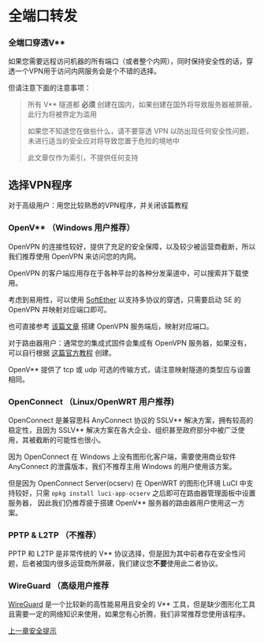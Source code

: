 # 全端口转发

### &#x20;全端口穿透V\*\*

如果您需要远程访问机器的所有端口（或者整个内网），同时保持安全性的话，穿透一个VPN用于访问内网服务会是个不错的选择。

但请注意下面的注意事项：

> 所有 V\*\* 隧道都 **必须** 创建在国内，如果创建在国外将导致服务器被屏蔽，此行为将被界定为滥用
>
> 如果您不知道您在做些什么，请不要穿透 VPN 以防出现任何安全性问题，未进行适当的安全应对将导致您置于危险的境地中
>
> 此文章仅作为索引，不提供任何支持

## 选择VPN程序 <a href="#xuan-ze-vpn-cheng-xu" id="xuan-ze-vpn-cheng-xu"></a>

对于高级用户：用您比较熟悉的VPN程序，并关闭该篇教程

### OpenV\*\* （Windows 用户推荐） <a href="#openvwindows-yong-hu-tui-jian" id="openvwindows-yong-hu-tui-jian"></a>

OpenVPN 的连接性较好，提供了充足的安全保障，以及较少被运营商截断，所以我们推荐使用 OpenVPN 来访问您的内网。

OpenVPN 的客户端应用存在于各种平台的各种分发渠道中，可以搜索并下载使用。

考虑到易用性，可以使用 [SoftEther](https://www.softether.org/) 以支持多协议的穿透，只需要启动 SE 的 OpenVPN 并映射对应端口即可。

也可直接参考 [该篇文章](http://www.zhujian.org/vps/course/210.html) 搭建 OpenVPN 服务端后，映射对应端口。

对于路由器用户：通常您的集成式固件会集成有 OpenVPN 服务器，如果没有，可以自行根据 [这篇官方教程](https://openwrt.org/docs/guide-user/services/vpn/openvpn/server) 创建。

OpenV\*\* 提供了 tcp 或 udp 可选的传输方式，请注意映射隧道的类型应与设置相同。

### OpenConnect （Linux/OpenWRT 用户推荐) <a href="#openconnectlinuxopenwrt-yong-hu-tui-jian" id="openconnectlinuxopenwrt-yong-hu-tui-jian"></a>

OpenConnect 是兼容思科 AnyConnect 协议的 SSLV\*\* 解决方案，拥有较高的稳定性，且因为 SSLV\*\* 解决方案在各大企业、组织甚至政府部分中被广泛使用，其被截断的可能性也很小。

因为 OpenConnect 在 Windows 上没有图形化客户端，需要使用商业软件 AnyConnect 的泄露版本，我们不推荐主用 Windows 的用户使用该方案。

但是因为 OpenConnect Server(ocserv) 在 OpenWRT 的图形化环境 LuCI 中支持较好，只需 `opkg install luci-app-ocserv` 之后即可在路由器管理面板中设置服务器， 因此我们仍推荐疲于搭建 OpenV\*\* 服务器的路由器用户使用这一方案。

### PPTP & L2TP （不推荐） <a href="#pptpampl2tp-bu-tui-jian" id="pptpampl2tp-bu-tui-jian"></a>

PPTP 和 L2TP 是非常传统的 V\*\* 协议选择，但是因为其中前者存在安全性问题，后者被国内很多运营商所屏蔽，我们建议您**不要**使用此二者协议。

### WireGuard （高级用户推荐 <a href="#wireguard-gao-ji-yong-hu-tui-jian" id="wireguard-gao-ji-yong-hu-tui-jian"></a>

[WireGuard](https://www.wireguard.com/quickstart/) 是一个比较新的高性能易用且安全的 V\*\* 工具，但是缺少图形化工具且需要一定的网络知识来使用，如果您有心折腾，我们非常推荐您使用该程序。

[ 上一章安全提示](https://docs.openfrp.net/#/docs/security)[\
](https://docs.openfrp.net/#/docs/getip)
